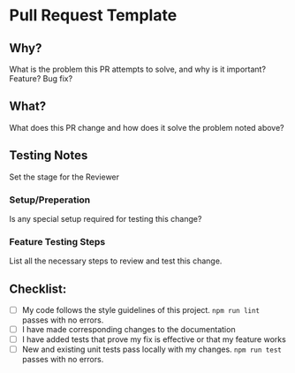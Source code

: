 # Pull Request Template

## Why?
 What is the problem this PR attempts to solve, and why is it important? Feature? Bug fix? 

## What?

What does this PR change and how does it solve the problem noted above? 

## Testing Notes
Set the stage for the Reviewer

### Setup/Preperation
Is any special setup required for testing this change?

### Feature Testing Steps

List all the necessary steps to review and test this change.

## Checklist:

- [ ] My code follows the style guidelines of this project. `npm run lint` passes with no errors.
- [ ] I have made corresponding changes to the documentation
- [ ] I have added tests that prove my fix is effective or that my feature works
- [ ] New and existing unit tests pass locally with my changes. `npm run test` passes with no errors.
